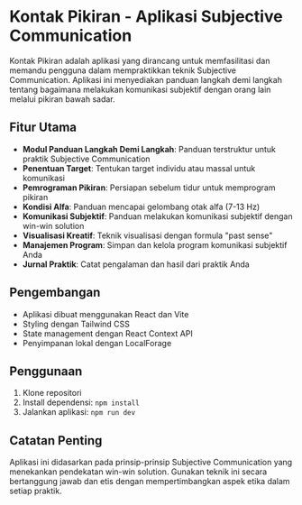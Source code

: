 # Kontak Pikiran - Aplikasi Subjective Communication

Kontak Pikiran adalah aplikasi yang dirancang untuk memfasilitasi dan memandu pengguna dalam mempraktikkan teknik Subjective Communication. Aplikasi ini menyediakan panduan langkah demi langkah tentang bagaimana melakukan komunikasi subjektif dengan orang lain melalui pikiran bawah sadar.

## Fitur Utama

- **Modul Panduan Langkah Demi Langkah**: Panduan terstruktur untuk praktik Subjective Communication
- **Penentuan Target**: Tentukan target individu atau massal untuk komunikasi
- **Pemrograman Pikiran**: Persiapan sebelum tidur untuk memprogram pikiran
- **Kondisi Alfa**: Panduan mencapai gelombang otak alfa (7-13 Hz)
- **Komunikasi Subjektif**: Panduan melakukan komunikasi subjektif dengan win-win solution
- **Visualisasi Kreatif**: Teknik visualisasi dengan formula "past sense"
- **Manajemen Program**: Simpan dan kelola program komunikasi subjektif Anda
- **Jurnal Praktik**: Catat pengalaman dan hasil dari praktik Anda

## Pengembangan

- Aplikasi dibuat menggunakan React dan Vite
- Styling dengan Tailwind CSS
- State management dengan React Context API
- Penyimpanan lokal dengan LocalForage

## Penggunaan

1. Klone repositori
2. Install dependensi: `npm install`
3. Jalankan aplikasi: `npm run dev`

## Catatan Penting

Aplikasi ini didasarkan pada prinsip-prinsip Subjective Communication yang menekankan pendekatan win-win solution. Gunakan teknik ini secara bertanggung jawab dan etis dengan mempertimbangkan aspek etika dalam setiap praktik.
